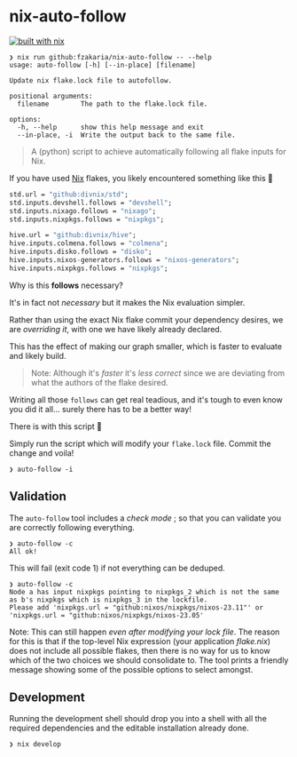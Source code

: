 # nix-auto-follow

[![built with nix](https://builtwithnix.org/badge.svg)](https://builtwithnix.org)

```console
❯ nix run github:fzakaria/nix-auto-follow -- --help
usage: auto-follow [-h] [--in-place] [filename]

Update nix flake.lock file to autofollow.

positional arguments:
  filename        The path to the flake.lock file.

options:
  -h, --help      show this help message and exit
  --in-place, -i  Write the output back to the same file.
```

> A (python) script to achieve automatically following all flake inputs for Nix.

If you have used [Nix](https://nixos.org) flakes, you likely encountered something like this 🤢

```nix
std.url = "github:divnix/std";
std.inputs.devshell.follows = "devshell";
std.inputs.nixago.follows = "nixago";
std.inputs.nixpkgs.follows = "nixpkgs";

hive.url = "github:divnix/hive";
hive.inputs.colmena.follows = "colmena";
hive.inputs.disko.follows = "disko";
hive.inputs.nixos-generators.follows = "nixos-generators";
hive.inputs.nixpkgs.follows = "nixpkgs";
```

Why is this **follows** necessary?

It's in fact not _necessary_ but it makes the Nix evaluation simpler.

Rather than using the exact Nix flake commit your dependency desires, we are _overriding it_, with one we have likely already declared.

This has the effect of making our graph smaller, which is faster to evaluate and likely build.

> Note: Although it's _faster_ it's _less correct_ since we are deviating from what the authors of the flake desired.

Writing all those `follows` can get real teadious, and it's tough to even know you did it all... surely there has to be a better way!

There is with this script 🥳

Simply run the script which will modify your `flake.lock` file. Commit the change and voila!

```console
❯ auto-follow -i
```

## Validation

The `auto-follow` tool includes a _check mode_ ; so that you can validate you are correctly following everything.

```console
❯ auto-follow -c
All ok!
```

This will fail (exit code 1) if not everything can be deduped.

```console
❯ auto-follow -c
Node a has input nixpkgs pointing to nixpkgs_2 which is not the same as b's nixpkgs which is nixpkgs_3 in the lockfile.
Please add 'nixpkgs.url = "github:nixos/nixpkgs/nixos-23.11"' or 'nixpkgs.url = "github:nixos/nixpkgs/nixos-23.05'
```

Note: This can still happen _even after modifying your lock file_.
The reason for this is that if the top-level Nix expression (your application _flake.nix_) does not include all possible flakes, then
there is no way for us to know which of the two choices we should consolidate to. The tool prints a friendly message showing some of the possible
options to select amongst.

## Development
Running the development shell should drop you into a shell with all the required dependencies and the editable installation already done.

```console
❯ nix develop
```